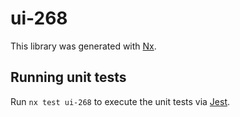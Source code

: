 # ui-268

This library was generated with [Nx](https://nx.dev).

## Running unit tests

Run `nx test ui-268` to execute the unit tests via [Jest](https://jestjs.io).
